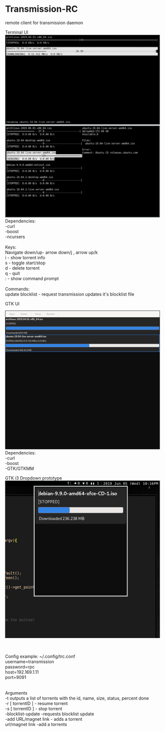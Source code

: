 # Transmission-RC
remote client for transmission daemon

Terminal UI
![alt text](https://github.com/TylerOrcutt/Transmission-RC/blob/master/screens/terminal.png)
![alt text](https://github.com/TylerOrcutt/Transmission-RC/blob/master/screens/terminal2.png)
Dependencies:
<br />
-curl
<br />
-boost<br />
-ncursers
<br />
<br />
Keys:<br />
Navigate down/up- arrow down/j , arrow up/k <br />
i - show torrent info<br/>
s - toggle start/stop <br>
d - delete torrent<br />
q - quit<br />
: - show command prompt
<br />
<br />
Commands:<br />
update blocklist - request transmission updates it's blocklist file
<br />

GTK UI<br />

![alt text](https://github.com/TylerOrcutt/Transmission-RC/blob/master/screens/gtk.png)
<br />
Dependencies:<br />
-curl<br />
-boost<br />
-GTK/GTKMM<br />

GTK i3 Dropdown prototype<br />
![alt text](https://github.com/TylerOrcutt/Transmission-RC/blob/master/screens/i3blocks_dropdown.png)

<br />
<br />  
Config example: ~/.config/trc.conf<br />
 username=transmission<br />
 password=rpc<br />
 host=192.169.1.11<br />
 port=9091<br />

<br />
<br />  
Arguments<br />
-t   outputs a list of torrents with the id, name, size, status, percent done<br/>
-r [ torrentID ] - resume torrent <br />
-s [ torrentID ] - stop torrent <br />
-blocklist-update -requests blocklist update<br />
-add URL/magnet link - adds a torrent<br />
url/magnet link -add a torrents <br />
  
